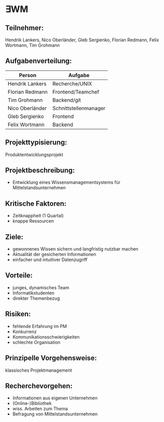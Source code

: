 # ∃WM

## Teilnehmer:
Hendrik Lankers, Nico Oberländer, Gleb Sergienko, Florian Redmann, Felix Wortmann, Tim Grohmann

## Aufgabenverteilung:
Person          | Aufgabe
----------------|------------------
Hendrik Lankers | Recherche/UNIX
Florian Redmann | Frontend/Teamchef
Tim Grohmann    | Backend/git
Nico Oberländer | Schnittstellenmanager
Gleb Sergienko  | Frontend
Felix Wortmann  | Backend

## Projekttypisierung:
Produktentwicklungsprojekt

## Projektbeschreibung:
- Entwicklung eines Wissensmanagementsystems für Mittelstandsunternehmen

## Kritische Faktoren:
- Zeitknappheit (1 Quartal)
- knappe Ressourcen

## Ziele:
- gewonnenes Wissen sichern und langfristig nutzbar machen
- Aktualität der gesicherten Informationen
- einfacher und intuitiver Datenzugriff

## Vorteile:
- junges, dynamisches Team
- Informatikstudenten
- direkter Themenbezug

## Risiken:
- fehlende Erfahrung im PM
- Konkurrenz
- Kommunikationsschwierigkeiten
- schlechte Organisation

## Prinzipelle Vorgehensweise:
klassisches Projektmanagement

## Recherchevorgehen:
- Informationen aus eigenen Unternehmen
- (Online-)Bibliothek
- wiss. Arbeiten zum Thema
- Befragung von Mittelstandsunternehmen
